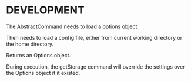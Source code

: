 DEVELOPMENT
===========

The AbstractCommand needs to load a options object.

Then needs to load a config file, either from current working directory or the home directory.

Returns an Options object.

During execution, the getStorage command will override the settings over the Options object if it existed.